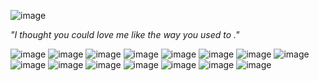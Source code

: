 ![image](https://tenor.com/en-GB/view/jinx-arcane-league-of-legends-arcane-jinx-jinx-arcane-gif-23869766.gif)

*"I thought you could love me like the way you used to ."*

![image](https://adriansblinkiecollection.neocities.org/a2.gif) ![image](https://adriansblinkiecollection.neocities.org/a27.gif) ![image](https://adriansblinkiecollection.neocities.org/a3.gif) ![image](https://adriansblinkiecollection.neocities.org/a45.gif) ![image](https://adriansblinkiecollection.neocities.org/a56.gif)
![image](https://adriansblinkiecollection.neocities.org/b19.gif) ![image](https://adriansblinkiecollection.neocities.org/b9.gif) ![image](https://adriansblinkiecollection.neocities.org/b15.gif) ![image](https://adriansblinkiecollection.neocities.org/b26.gif) ![image](https://adriansblinkiecollection.neocities.org/b10.gif)
![image](https://adriansblinkiecollection.neocities.org/c59.gif) ![image](https://adriansblinkiecollection.neocities.org/c39.gif) ![image](https://adriansblinkiecollection.neocities.org/c63.gif) ![image](https://adriansblinkiecollection.neocities.org/c2.gif) ![image](https://adriansblinkiecollection.neocities.org/c47.gif)
